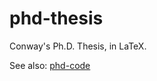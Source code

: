 # phd-thesis

Conway's Ph.D. Thesis, in LaTeX.

See also: [phd-code](https://github.com/yawnoc/phd-code)
